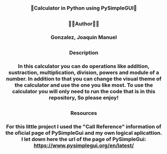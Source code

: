# <h3 align="center">🟰Calculator in Python using PySimpleGUI🟰</h3>
## <h3 align="center">🧑‍💻Author🧑‍💻</h3>
### <h3 align="center">Gonzalez, Joaquin Manuel</h3>
## <h3 align="center">Description</h3> 
### <h3 align="center">In this calculator you can do operations like addition, sustraction, multiplication, division, powers and module of a number. In addition to that you can change the visual theme of the calculator and use the one you like most. To use the calculator you will only need to run the code that is in this repository, So please enjoy!</h3>
## <h3 align="center">Resources</h3>
### <h3 align="center">For this little project I used the "Call Reference" information of the oficial page of PySimpleGui and my own logical aplicattion. I let down here the url of the page of PySimpleGui: https://www.pysimplegui.org/en/latest/</h3>
